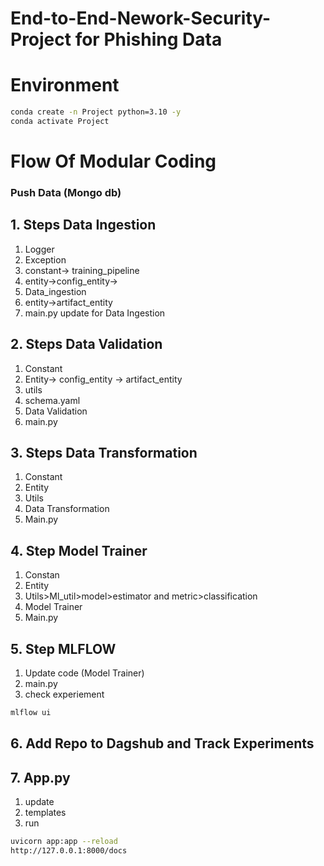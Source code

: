 # End-to-End-Nework-Security-Project for Phishing Data

# Environment
```bash
conda create -n Project python=3.10 -y
conda activate Project
```


# Flow Of Modular Coding

### Push Data (Mongo db)

## 1. Steps Data Ingestion
1. Logger
2. Exception 
3. constant-> training_pipeline
4. entity->config_entity->
5. Data_ingestion
6. entity->artifact_entity
7. main.py update for Data Ingestion

## 2. Steps Data Validation
1. Constant
2. Entity-> config_entity -> artifact_entity
3. utils
4. schema.yaml
5. Data Validation
6. main.py

## 3. Steps Data Transformation
1. Constant
2. Entity
3. Utils
4. Data Transformation
5. Main.py

## 4. Step Model Trainer
1. Constan
2. Entity
3. Utils>Ml_util>model>estimator and metric>classification
4. Model Trainer
5. Main.py

## 5. Step MLFLOW
1. Update code (Model Trainer)
2. main.py
3. check experiement 
```bash 
mlflow ui
```

## 6. Add Repo to Dagshub and Track Experiments

## 7. App.py
1. update 
2. templates
3. run
```bash
uvicorn app:app --reload
http://127.0.0.1:8000/docs
```

